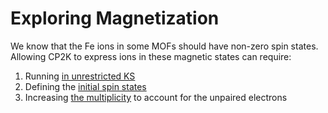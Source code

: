 # Exploring Magnetization

We know that the Fe ions in some MOFs should have non-zero spin states.
Allowing CP2K to express ions in these magnetic states can require:

1. Running [in unrestricted KS](https://manual.cp2k.org/cp2k-2023_1-branch/CP2K_INPUT/FORCE_EVAL/DFT.html#UKS)
1. Defining the [initial spin states](https://manual.cp2k.org/cp2k-2023_1-branch/CP2K_INPUT/FORCE_EVAL/SUBSYS/KIND.html#MAGNETIZATION)
1. Increasing [the multiplicity](https://manual.cp2k.org/cp2k-2023_1-branch/CP2K_INPUT/FORCE_EVAL/DFT.html#MULTIPLICITY) to account for the unpaired electrons


